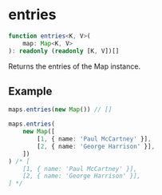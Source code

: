# entries

```ts
function entries<K, V>(
    map: Map<K, V>
): readonly (readonly [K, V])[]
```

Returns the entries of the Map instance.

## Example

```ts
maps.entries(new Map()) // []
```

```ts
maps.entries(
    new Map([
        [1, { name: 'Paul McCartney' }],
        [2, { name: 'George Harrison' }],
    ])
) /* [
    [1, { name: 'Paul McCartney' }],
    [2, { name: 'George Harrison' }],
] */
```
